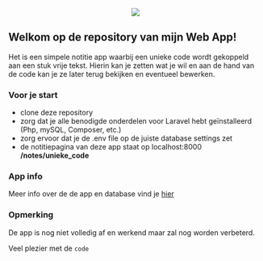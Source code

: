 <p align="center"><img src="https://laravel.com/assets/img/components/logo-laravel.svg"></p>

## Welkom op de repository van mijn Web App!

Het is een simpele notitie app waarbij een unieke code wordt gekoppeld aan een stuk vrije tekst.
Hierin kan je zetten wat je wil en aan de hand van de code kan je ze later terug bekijken en eventueel bewerken. 

### Voor je start

- clone deze repository
- zorg dat je alle benodigde onderdelen voor Laravel hebt geïnstalleerd (Php, mySQL, Composer, etc.)
- zorg ervoor dat je de .env file op de juiste database settings zet
- de notitiepagina van deze app staat op localhost:8000 **/notes/unieke_code**

### App info
Meer info over de de app en database vind je [hier](https://github.com/DaanDV-immalle/Writepad/blob/master/Usecase-DatabaseOverzicht.jpg)


### Opmerking

De app is nog niet volledig af en werkend maar zal nog worden verbeterd.

Veel plezier met de `code`
